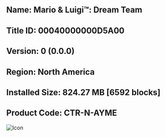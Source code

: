 ## Name: Mario & Luigi™: Dream Team

## Title ID: 00040000000D5A00

## Version: 0 (0.0.0)

## Region: North America

## Installed Size: 824.27 MB [6592 blocks]

## Product Code: CTR-N-AYME

![Icon](https://github.com/GrewdonGaming21/3DS-Titles-Database/blob/main/Mario%20and%20Luigi:%20Dream%20Team/Description/home%20icon.png?raw=true)
